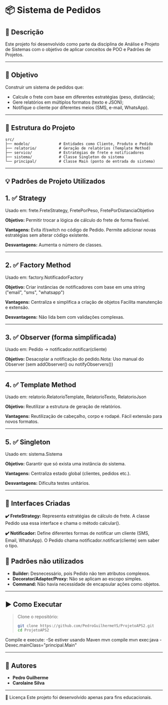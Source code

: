 # 📦 Sistema de Pedidos

## 📜 Descrição
Este projeto foi desenvolvido como parte da disciplina de Análise e Projeto de Sistemas com o objetivo de aplicar conceitos de POO e Padrões de Projetos.

---

## 🎯 Objetivo

Construir um sistema de pedidos que:

- Calcule o frete com base em diferentes estratégias (peso, distância);
- Gere relatórios em múltiplos formatos (texto e JSON);
- Notifique o cliente por diferentes meios (SMS, e-mail, WhatsApp).

---

## 🧱 Estrutura do Projeto

```text
src/
├── modelo/             # Entidades como Cliente, Produto e Pedido
├── relatorio/          # Geração de relatórios (Template Method)
├── servico/            # Estratégias de frete e notificadores
├── sistema/            # Classe Singleton do sistema
└── principal/          # Classe Main (ponto de entrada do sistema)
```

---

## 💡 Padrões de Projeto Utilizados

## 1. ✅ Strategy
Usado em: frete.FreteStrategy, FretePorPeso, FretePorDistanciaObjetivo 

**Objetivo:** 
Permitir trocar a lógica de cálculo do frete de forma flexível.

**Vantagens:**
Evita if/switch no código de Pedido.
Permite adicionar novas estratégias sem alterar código existente.

**Desvantagens:**
Aumenta o número de classes.

---

## 2. ✅ Factory Method
Usado em: factory.NotificadorFactory

**Objetivo:** 
Criar instâncias de notificadores com base em uma string ("email", "sms", "whatsapp")

**Vantagens:**
Centraliza e simplifica a criação de objetos
Facilita manutenção e extensão.

**Desvantagens:**
Não lida bem com validações complexas.

---

## 3. ✅ Observer (forma simplificada)
Usado em: Pedido -> notificador.notificar(cliente)

**Objetivo:** 
Desacoplar a notificação do pedido.Nota: Uso manual do Observer (sem addObserver() ou notifyObservers())

---

## 4. ✅ Template Method
Usado em: relatorio.RelatorioTemplate, RelatorioTexto, RelatorioJson

**Objetivo:**
Reutilizar a estrutura de geração de relatórios.

**Vantagens:**
Reutilização de cabeçalho, corpo e rodapé.
Fácil extensão para novos formatos.

---

## 5. ✅ Singleton
Usado em: sistema.Sistema

**Objetivo:** 
Garantir que só exista uma instância do sistema.

**Vantagens:**
Centraliza estado global (clientes, pedidos etc.).

**Desvantagens:**
Dificulta testes unitários.

---

## 🔌 Interfaces Criadas

**✔️ FreteStrategy:**
Representa estratégias de cálculo de frete.
A classe Pedido usa essa interface e chama o método calcular().

**✔️ Notificador:**
Define diferentes formas de notificar um cliente (SMS, Email, WhatsApp).
O Pedido chama notificador.notificar(cliente) sem saber o tipo.

## 🚫 Padrões não utilizados
- **Builder:** Desnecessário, pois Pedido não tem atributos complexos.
- **Decorator/Adapter/Proxy:** Não se aplicam ao escopo simples.
- **Command:** Não havia necessidade de encapsular ações como objetos.

---

## ▶️ Como Executar

>Clone o repositório:
>```bash
>git clone https://github.com/PedroGuilhermeYS/ProjetoAPS2.git
>cd ProjetoAPS2
>```

Compile e execute:
-Se estiver usando Maven
mvn compile
mvn exec:java -Dexec.mainClass="principal.Main"

---

## 👥 Autores
- **Pedro Guilherme**
- **Carolaine Silva**

---

📝 Licença
Este projeto foi desenvolvido apenas para fins educacionais.

